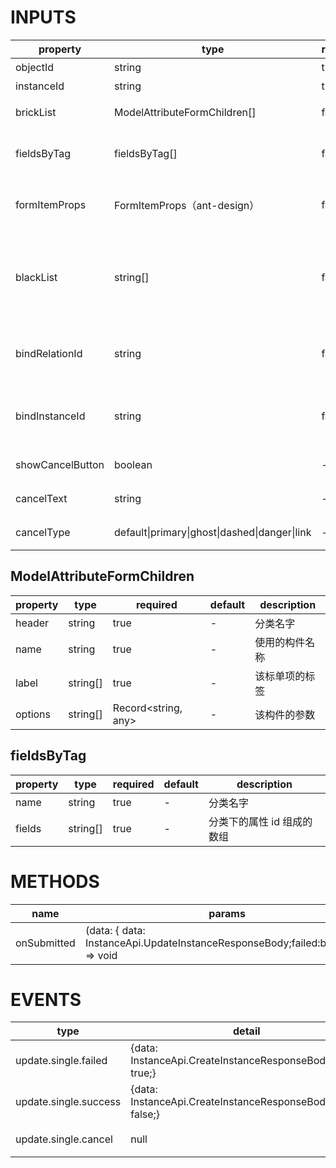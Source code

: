 [//]: # "business-bricks/cmdb-instances/instance-edit.ts"

# INPUTS

| property         | type                                          | required | default                                          | description                                                      |
| ---------------- | --------------------------------------------- | -------- | ------------------------------------------------ | ---------------------------------------------------------------- |
| objectId         | string                                        | true     | -                                                | 模型 ID                                                          |
| instanceId       | string                                        | true     | -                                                | 实例 ID                                                          |
| brickList        | ModelAttributeFormChildren[]                  | false    | -                                                | 自定义表单项的构件                                               |
| fieldsByTag      | fieldsByTag[]                                 | false    | -                                                | 设置指定字段和该字段所属分类                                     |
| formItemProps    | FormItemProps（ant-design）                   | false    | {labelCol: { span: 3 },wrapperCol: { span: 17 }} | 设置 form.item 比例的                                            |
| blackList        | string[]                                      | false    | -                                                | 黑名单，由属性 ID 数组组成，设置该属性的时候不应设置 fieldsByTag |
| bindRelationId   | string                                        | false    | -                                                | 创建单实例成功后需要绑定的关系 ID                                |
| bindInstanceId   | string                                        | false    | -                                                | 创建单实例成功后需要绑定的对端实例 ID                            |
| showCancelButton | boolean                                       | -        | true                                             | 是否显示取消按钮                                                 |
| cancelText       | string                                        | -        | 取消                                             | 取消按钮名称                                                     |
| cancelType       | default\|primary\|ghost\|dashed\|danger\|link | -        | default                                          | 取消按钮类型                                                     |

## ModelAttributeFormChildren

| property | type     | required            | default | description    |
| -------- | -------- | ------------------- | ------- | -------------- |
| header   | string   | true                | -       | 分类名字       |
| name     | string   | true                | -       | 使用的构件名称 |
| label    | string[] | true                | -       | 该标单项的标签 |
| options  | string[] | Record<string, any> | -       | 该构件的参数   |

## fieldsByTag

| property | type     | required | default | description                |
| -------- | -------- | -------- | ------- | -------------------------- |
| name     | string   | true     | -       | 分类名字                   |
| fields   | string[] | true     | -       | 分类下的属性 id 组成的数组 |

# METHODS

| name        | params                                                                          | description  |
| ----------- | ------------------------------------------------------------------------------- | ------------ |
| onSubmitted | (data: { data: InstanceApi.UpdateInstanceResponseBody;failed:boolean;}) => void | 更新实例回调 |

# EVENTS

| type                  | detail                                                        | description        |
| --------------------- | ------------------------------------------------------------- | ------------------ |
| update.single.failed  | {data: InstanceApi.CreateInstanceResponseBody,failed: true;}  | 更新单实例失败     |
| update.single.success | {data: InstanceApi.CreateInstanceResponseBody,failed: false;} | 更新单实例成功     |
| update.single.cancel  | null                                                          | 取消按钮触发的事件 |
